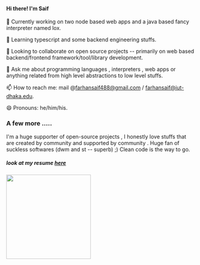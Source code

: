 #### Hi there! I'm Saif  

 

🔭 Currently working on two node based web apps and a java based fancy interpreter named lox.  

 🌱 Learning typescript and some backend engineering stuffs.  
 
 👯 Looking to collaborate on open source projects -- primarily on web based backend/frontend framework/tool/library development.  
 
 💬 Ask me about programming languages , interpreters , web apps or anything related from high level abstractions to low level stuffs.  
 
 📫 How to reach me: mail @farhansaif488@gmail.com / farhansaif@iut-dhaka.edu.  
 
 😄 Pronouns: he/him/his.  
 
 ### A few more .....
 
 I'm a huge supporter of open-source projects , I honestly love stuffs that are created by community and supported by community .
 Huge fan of suckless softwares (dwm and st -- superb) ;) Clean code is the way to go. 
 
 
 ##### look at my resume [here](https://github.com/overlorde/overlorde/blob/main/cv.pdf)
 
 <p float="left" >
  <img  align="center" height="225px" src="https://github-readme-stats.vercel.app/api?username=overlorde&show_icons=true&theme=dark&hide=stars" />
  

